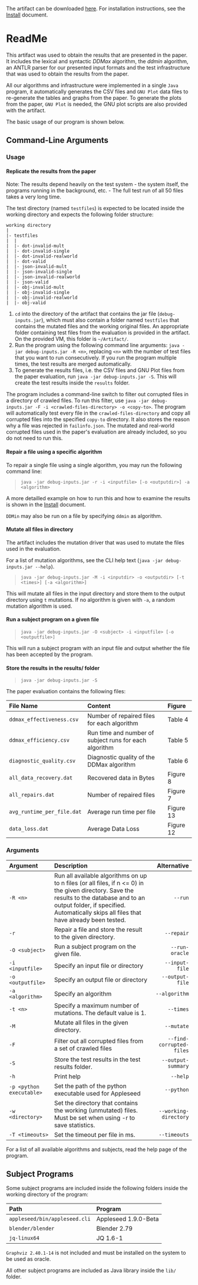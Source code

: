 The artifact can be downloaded [here](https://docs.google.com/document/d/12G_h6recZ4nhAh6VllhnmoIKUoofmKPaAIcRJE9XJvY).
For installation instructions, see the [Install](INSTALL.md) document.
# ReadMe

This artifact was used to obtain the results that are presented in the paper.
It includes the lexical and syntactic *DDMax* algorithm, the *ddmin* algorithm, an ANTLR parser for our presented input formats and the test infrastructure that was used to obtain the results from the paper.

All our algorithms and infrastructure were implemented in a single `Java` program, it automatically generates the CSV files and `GNU Plot` data files to re-generate the tables and graphs from the paper.
To generate the plots from the paper, `GNU Plot` is needed, the GNU plot scripts are also provided with the artifact.

The basic usage of our program is shown below.

## Command-Line Arguments

### Usage

#### Replicate the results from the paper
Note: The results depend heavily on the test system - the system itself, the programs running in the background, etc. - The full test run of all 50 files takes a very long time.

The test directory (named `testfiles`) is expected to be located inside the working directory and expects the following folder structure:

```
working directory
|
|- testfiles
|  |
|  |- dot-invalid-mult
|  |- dot-invalid-single
|  |- dot-invalid-realworld
|  |- dot-valid
|  |- json-invalid-mult
|  |- json-invalid-single
|  |- json-invalid-realworld
|  |- json-valid
|  |- obj-invalid-mult
|  |- obj-invalid-single
|  |- obj-invalid-realworld
|  |- obj-valid
```

1. `cd` into the directory of the artifact that contains the jar file (`debug-inputs.jar`), which must also contain a folder named `testfiles` that contains the mutated files and the working original files. An appropriate folder containing test files from the evaluation is provided in the artifact. On the provided VM, this folder is `~/Artifact/`.
4. Run the program using the following command line arguments:
`java -jar debug-inputs.jar -R <n>`, replacing `<n>` with the number of test files that you want to run consecutively. If you run the program multiple times, the test results are merged automatically.
5. To generate the results files, i.e. the CSV files and GNU Plot files from the paper evaluation, run `java -jar debug-inputs.jar -S`. This will create the test results inside the `results` folder.

The program includes a command-line switch to filter out corrupted files in a directory of crawled files.
To run this filter, use `java -jar debug-inputs.jar -F -i <crawled-files-directory> -o <copy-to>`.
The program will automatically test every file in the `crawled-files-directory` and copy all corrupted files into the specified `copy-to` directory.
It also stores the reason why a file was rejected in `failinfo.json`.
The mutated and real-world corrupted files used in the paper's evaluation are already included, so you do not need to run this.

#### Repair a file using a specific algorithm

To repair a single file using a single algorithm, you may run the following command line:

> `java -jar debug-inputs.jar -r -i <inputfile> [-o <outputdir>] -a <algorithm>`

A more detailled example on how to run this and how to examine the results is shown in the [Install](INSTALL.md) document.

`DDMin` may also be run on a file by specifying `ddmin` as algorithm.

#### Mutate all files in directory

The artifact includes the mutation driver that was used to mutate the files used in the evaluation.

For a list of mutation algorithms, see the CLI help text (`java -jar debug-inputs.jar --help`).

> `java -jar debug-inputs.jar -M -i <inputdir> -o <outputdir> [-t <times>] [-a <algorithm>]`

This will mutate all files in the input directory and store them to the output directory using `t` mutations.
If no algorithm is given with `-a`, a random mutation algorithm is used.

#### Run a subject program on a given file

> `java -jar debug-inputs.jar -O <subject> -i <inputfile> [-o <outputfile>]`

This will run a subject program with an input file and output whether the file has been accepted by the program.

#### Store the results in the results/ folder

> `java -jar debug-inputs.jar -S`

The paper evaluation contains the following files:

File Name | Content | Figure
:-----------------------------|:--------|:-------
`ddmax_effectiveness.csv`     | Number of repaired files for each algorithm            | Table 4
`ddmax_efficiency.csv`        | Run time and number of subject runs for each algorithm | Table 5
`diagnostic_quality.csv`      | Diagnostic quality of the DDMax algorithm              | Table 6
`all_data_recovery.dat`       | Recovered data in Bytes                                | Figure 8
`all_repairs.dat`             | Number of repaired files                               | Figure 7
`avg_runtime_per_file.dat`    | Average run time per file                              | Figure 13
`data_loss.dat`               | Average Data Loss                                      | Figure 12

### Arguments
Argument               | Description                           | Alternative
:--------------------|:--------------------------------------|-------------:
`-R <n>`               | Run all available algorithms on up to n files (or all files, if n <= 0) in the given directory. Save the results to the database and to an output folder, if specified. Automatically skips all files that have already been tested. | `--run`
`-r`                   | Repair a file and store the result to the given directory. | `--repair`
`-O <subject>`         | Run a subject program on the given file. | `--run-oracle`
`-i <inputfile>`       | Specify an input file or directory    | `--input-file`
`-o <outputfile>`      | Specify an output file or directory   | `--output-file`
`-a <algorithm>`       | Specify an algorithm                  | `--algorithm`
`-t <n>`               | Specify a maximum number of mutations. The default value is 1. | `--times`
`-M`                   | Mutate all files in the given directory. | `--mutate`
`-F`                   | Filter out all corrupted files from a set of crawled files | `--find-corrupted-files`
`-S`                   | Store the test results in the test results folder. | `--output-summary`
`-h`                   | Print help | `--help`
`-p <python executable>` | Set the path of the python executable used for Appleseed | `--python`
`-w <directory>`       | Set the directory that contains the working (unmutated) files. Must be set when using -r to save statistics. | `--working-directory`
`-T <timeouts>`        | Set the timeout per file in ms.     | `--timeouts`

For a list of all available algorithms and subjects, read the help page of the program.

## Subject Programs
Some subject programs are included inside the following folders inside the working directory of the program:

Path | Program
:----|:--------
`appleseed/bin/appleseed.cli` | Appleseed 1.9.0-Beta
`blender/blender` | Blender 2.79
`jq-linux64` | JQ 1.6-1

`Graphviz 2.40.1-14` is not included and must be installed on the system to be used as oracle.

All other subject programs are included as Java library inside the `lib/` folder.
